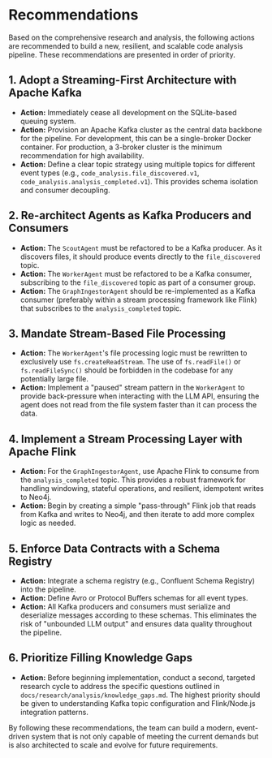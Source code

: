 # Recommendations

Based on the comprehensive research and analysis, the following actions are recommended to build a new, resilient, and scalable code analysis pipeline. These recommendations are presented in order of priority.

## 1. Adopt a Streaming-First Architecture with Apache Kafka

*   **Action:** Immediately cease all development on the SQLite-based queuing system.
*   **Action:** Provision an Apache Kafka cluster as the central data backbone for the pipeline. For development, this can be a single-broker Docker container. For production, a 3-broker cluster is the minimum recommendation for high availability.
*   **Action:** Define a clear topic strategy using multiple topics for different event types (e.g., `code_analysis.file_discovered.v1`, `code_analysis.analysis_completed.v1`). This provides schema isolation and consumer decoupling.

## 2. Re-architect Agents as Kafka Producers and Consumers

*   **Action:** The `ScoutAgent` must be refactored to be a Kafka producer. As it discovers files, it should produce events directly to the `file_discovered` topic.
*   **Action:** The `WorkerAgent` must be refactored to be a Kafka consumer, subscribing to the `file_discovered` topic as part of a consumer group.
*   **Action:** The `GraphIngestorAgent` should be re-implemented as a Kafka consumer (preferably within a stream processing framework like Flink) that subscribes to the `analysis_completed` topic.

## 3. Mandate Stream-Based File Processing

*   **Action:** The `WorkerAgent`'s file processing logic must be rewritten to exclusively use `fs.createReadStream`. The use of `fs.readFile()` or `fs.readFileSync()` should be forbidden in the codebase for any potentially large file.
*   **Action:** Implement a "paused" stream pattern in the `WorkerAgent` to provide back-pressure when interacting with the LLM API, ensuring the agent does not read from the file system faster than it can process the data.

## 4. Implement a Stream Processing Layer with Apache Flink

*   **Action:** For the `GraphIngestorAgent`, use Apache Flink to consume from the `analysis_completed` topic. This provides a robust framework for handling windowing, stateful operations, and resilient, idempotent writes to Neo4j.
*   **Action:** Begin by creating a simple "pass-through" Flink job that reads from Kafka and writes to Neo4j, and then iterate to add more complex logic as needed.

## 5. Enforce Data Contracts with a Schema Registry

*   **Action:** Integrate a schema registry (e.g., Confluent Schema Registry) into the pipeline.
*   **Action:** Define Avro or Protocol Buffers schemas for all event types.
*   **Action:** All Kafka producers and consumers must serialize and deserialize messages according to these schemas. This eliminates the risk of "unbounded LLM output" and ensures data quality throughout the pipeline.

## 6. Prioritize Filling Knowledge Gaps

*   **Action:** Before beginning implementation, conduct a second, targeted research cycle to address the specific questions outlined in `docs/research/analysis/knowledge_gaps.md`. The highest priority should be given to understanding Kafka topic configuration and Flink/Node.js integration patterns.

By following these recommendations, the team can build a modern, event-driven system that is not only capable of meeting the current demands but is also architected to scale and evolve for future requirements.